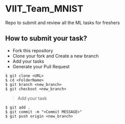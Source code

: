 # VIIT_Team_MNIST
Repo to submit and review all the ML tasks for freshers

## How to submit your task?
- Fork this repository
- Clone your fork and Create a new branch
- Add your tasks
- Generate your Pull Request

```
$ git clone <URL>
$ cd <FolderName>
$ git branch <new_branch>
$ git checkout <new_branch>
```


> Add your task
```
$ git add .
$ git commit -m "<Commit MESSAGE>"
$ git push origin <new_branch>
```
